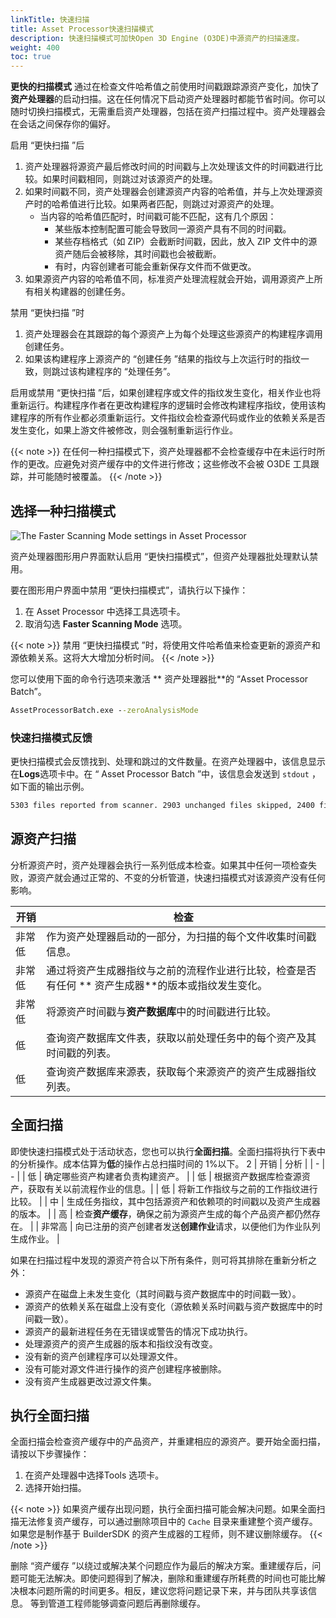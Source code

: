 ```yaml
---
linkTitle: 快速扫描
title: Asset Processor快速扫描模式
description: 快速扫描模式可加快Open 3D Engine (O3DE)中源资产的扫描速度。
weight: 400
toc: true
---
```


**更快的扫描模式** 通过在检查文件哈希值之前使用时间戳跟踪源资产变化，加快了**资产处理器**的启动扫描。这在任何情况下启动资产处理器时都能节省时间。你可以随时切换扫描模式，无需重启资产处理器，包括在资产扫描过程中。资产处理器会在会话之间保存你的偏好。

启用 “更快扫描 ”后
1. 资产处理器将源资产最后修改时间的时间戳与上次处理该文件的时间戳进行比较。如果时间戳相同，则跳过对该源资产的处理。
1. 如果时间戳不同，资产处理器会创建源资产内容的哈希值，并与上次处理源资产时的哈希值进行比较。如果两者匹配，则跳过对源资产的处理。
    * 当内容的哈希值匹配时，时间戳可能不匹配，这有几个原因：
      * 某些版本控制配置可能会导致同一源资产具有不同的时间戳。
      * 某些存档格式（如 ZIP）会截断时间戳，因此，放入 ZIP 文件中的源资产随后会被移除，其时间戳也会被截断。
      * 有时，内容创建者可能会重新保存文件而不做更改。
1. 如果源资产内容的哈希值不同，标准资产处理流程就会开始，调用源资产上所有相关构建器的创建任务。

禁用 “更快扫描 ”时
1. 资产处理器会在其跟踪的每个源资产上为每个处理这些源资产的构建程序调用创建任务。
1. 如果该构建程序上源资产的 “创建任务 ”结果的指纹与上次运行时的指纹一致，则跳过该构建程序的 “处理任务”。

启用或禁用 “更快扫描 ”后，如果创建程序或文件的指纹发生变化，相关作业也将重新运行。构建程序作者在更改构建程序的逻辑时会修改构建程序指纹，使用该构建程序的所有作业都必须重新运行。文件指纹会检查源代码或作业的依赖关系是否发生变化，如果上游文件被修改，则会强制重新运行作业。

{{< note >}}
在任何一种扫描模式下，资产处理器都不会检查缓存中在未运行时所作的更改。应避免对资产缓存中的文件进行修改；这些修改不会被 O3DE 工具跟踪，并可能随时被覆盖。
{{< /note >}}

## 选择一种扫描模式

![The Faster Scanning Mode settings in Asset Processor](/images/user-guide/assets/asset-processor/interface-fast-scan.png)

资产处理器图形用户界面默认启用 “更快扫描模式”，但资产处理器批处理默认禁用。

要在图形用户界面中禁用 “更快扫描模式”，请执行以下操作：
1. 在 Asset Processor 中选择工具选项卡。
1. 取消勾选 **Faster Scanning Mode** 选项。

{{< note >}}
禁用 “更快扫描模式 ”时，将使用文件哈希值来检查更新的源资产和源依赖关系。这将大大增加分析时间。
{{< /note >}}

您可以使用下面的命令行选项来激活 ** 资产处理器批**的 “Asset Processor Batch”。

```cmd
AssetProcessorBatch.exe --zeroAnalysisMode
```

### 快速扫描模式反馈

更快扫描模式会反馈找到、处理和跳过的文件数量。在资产处理器中，该信息显示在**Logs**选项卡中。在 “ Asset Processor Batch ”中，该信息会发送到 `stdout` ，如下面的输出示例。

```cmd
5303 files reported from scanner. 2903 unchanged files skipped, 2400 files processed
```

## 源资产扫描

分析源资产时，资产处理器会执行一系列低成本检查。如果其中任何一项检查失败，源资产就会通过正常的、不变的分析管道，快速扫描模式对该源资产没有任何影响。

| 开销 | 检查 |
| - | - |
| 非常低 | 作为资产处理器启动的一部分，为扫描的每个文件收集时间戳信息。|
| 非常低 | 通过将资产生成器指纹与之前的流程作业进行比较，检查是否有任何 ** 资产生成器**的版本或指纹发生变化。 |
| 非常低 | 将源资产时间戳与**资产数据库**中的时间戳进行比较。|
| 低 | 查询资产数据库文件表，获取以前处理任务中的每个资产及其时间戳的列表。 |
| 低 | 查询资产数据库来源表，获取每个来源资产的资产生成器指纹列表。 |

## 全面扫描

即使快速扫描模式处于活动状态，您也可以执行**全面扫描**。全面扫描将执行下表中的分析操作。成本估算为**低**的操作占总扫描时间的 1%以下。
2
| 开销 | 分析 |
| - | - |
| 低 | 确定哪些资产构建者负责构建资产。 |
| 低 | 根据资产数据库检查源资产，获取有关以前流程作业的信息。|
| 低 | 将新工作指纹与之前的工作指纹进行比较。 |
| 中 | 生成任务指纹，其中包括源资产和依赖项的时间戳以及资产生成器的版本。 |
| 高 | 检查**资产缓存**，确保之前为源资产生成的每个产品资产都仍然存在。 |
| 非常高 | 向已注册的资产创建者发送**创建作业**请求，以便他们为作业队列生成作业。 |

如果在扫描过程中发现的源资产符合以下所有条件，则可将其排除在重新分析之外：

* 源资产在磁盘上未发生变化（其时间戳与资产数据库中的时间戳一致）。
* 源资产的依赖关系在磁盘上没有变化（源依赖关系时间戳与资产数据库中的时间戳一致）。
* 源资产的最新进程任务在无错误或警告的情况下成功执行。
* 处理源资产的资产生成器的版本和指纹没有改变。
* 没有新的资产创建程序可以处理源文件。
* 没有可能对源文件进行操作的资产创建程序被删除。
* 没有资产生成器更改过源文件集。

## 执行全面扫描

全面扫描会检查资产缓存中的产品资产，并重建相应的源资产。要开始全面扫描，请按以下步骤操作：

1. 在资产处理器中选择Tools 选项卡。
1. 选择开始扫描。

{{< note >}}
如果资产缓存出现问题，执行全面扫描可能会解决问题。如果全面扫描无法修复资产缓存，可以通过删除项目中的 `Cache` 目录来重建整个资产缓存。如果您是制作基于 BuilderSDK 的资产生成器的工程师，则不建议删除缓存。
{{< /note >}}

删除 “资产缓存 ”以绕过或解决某个问题应作为最后的解决方案。重建缓存后，问题可能无法解决。即使问题得到了解决，删除和重建缓存所耗费的时间也可能比解决根本问题所需的时间更多。相反，建议您将问题记录下来，并与团队共享该信息。 等到管道工程师能够调查问题后再删除缓存。
